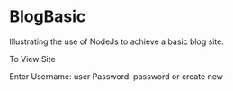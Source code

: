 # BlogBasic
Illustrating the use of NodeJs to achieve a basic blog site.


To View Site

Enter
      Username: user
      Password: password
or
      create new
